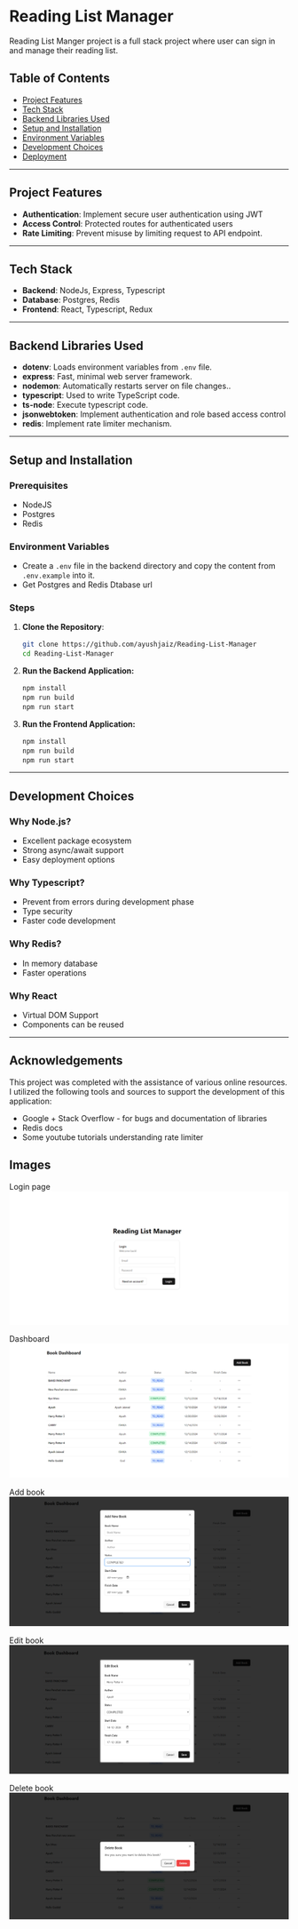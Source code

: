 # Reading List Manager

Reading  List Manger project is a full stack project where user can sign in and manage their reading list.

## Table of Contents

- [Project Features](#project-features)
- [Tech Stack](#tech-stack)
- [Backend Libraries Used](#backend-libraries-used)
- [Setup and Installation](#setup-and-installation)
- [Environment Variables](#environment-variables)
- [Development Choices](#development-choices)
- [Deployment](#deployment)

---

## Project Features

- **Authentication**: Implement secure user authentication using JWT
- **Access Control**: Protected routes for authenticated users
- **Rate Limiting**: Prevent misuse by limiting request to API endpoint.

---

## Tech Stack

- **Backend**: NodeJs, Express, Typescript
- **Database**: Postgres, Redis
- **Frontend**: React, Typescript, Redux

---

## Backend Libraries Used

- **dotenv**: Loads environment variables from `.env` file.
- **express**: Fast, minimal web server framework.
- **nodemon**: Automatically restarts server on file changes..
- **typescript**: Used to write TypeScript code.
- **ts-node**: Execute typescript code.
- **jsonwebtoken**: Implement authentication and role based access control
- **redis**: Implement rate limiter mechanism.

---

## Setup and Installation

### Prerequisites

- NodeJS
- Postgres
- Redis

### Environment Variables

- Create a `.env` file in the backend directory and copy the content from `.env.example` into it.
- Get Postgres and Redis Dtabase url

### Steps

1. **Clone the Repository**:
   ```bash
   git clone https://github.com/ayushjaiz/Reading-List-Manager
   cd Reading-List-Manager
   ```
3. **Run the Backend Application:**
   ```bash
   npm install
   npm run build
   npm run start
   ```
4. **Run the Frontend Application:**
   ```bash
   npm install
   npm run build
   npm run start
   ```

---


## Development Choices

### Why Node.js?

- Excellent package ecosystem
- Strong async/await support
- Easy deployment options

### Why Typescript?

- Prevent from errors during development phase
- Type security
- Faster code development

### Why Redis?

- In memory database
- Faster operations

### Why React

- Virtual DOM Support
- Components can be reused

---

## Acknowledgements

This project was completed with the assistance of various online resources. I utilized the following tools and sources to support the development of this application:

- Google + Stack Overflow - for bugs and documentation of libraries
- Redis docs
- Some youtube tutorials understanding rate limiter

## Images

Login page
![alt text](image-1.png)

Dashboard
![alt text](image.png)

Add book
![alt text](image-2.png)

Edit book
![alt text](image-4.png)

Delete book
![alt text](image-3.png)